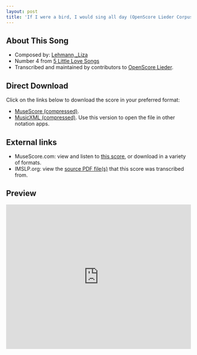 ```yaml
---
layout: post
title: 'If I were a bird, I would sing all day (OpenScore Lieder Corpus)'
---
```


## About This Song

- Composed by: [Lehmann,_Liza](https://fourscoreandmore.org/openscore/lieder/Lehmann,_Liza)
- Number 4 from [5 Little Love Songs](https://fourscoreandmore.org/openscore/lieder/Lehmann,_Liza/5_Little_Love_Songs)
- Transcribed and maintained by contributors to [OpenScore Lieder].

[OpenScore Lieder]: https://musescore.com/openscore-lieder-corpus

## Direct Download

Click on the links below to download the score in your preferred format:
- [MuseScore (compressed)](https://github.com/openscore/lieder/blob/main/scores/Lehmann,_Liza/5_Little_Love_Songs/4_If_I_were_a_bird,_I_would_sing_all_day/lc6209607.mscz?raw=true).
- [MusicXML (compressed)](https://github.com/openscore/lieder/blob/main/scores/Lehmann,_Liza/5_Little_Love_Songs/4_If_I_were_a_bird,_I_would_sing_all_day/lc6209607.mxl?raw=true). Use this version to open the file in other notation apps.

## External links

- MuseScore.com: view and listen to [this score][MuseScore], or download in a variety of formats.
- IMSLP.org: view the [source PDF file(s)][IMSLP] that this score was transcribed from.

[MuseScore]: https://musescore.com/score/6209607
[IMSLP]: https://imslp.org/wiki/Special:ReverseLookup/172611

## Preview

<iframe width="100%" height="394" src="https://musescore.com/openscore-lieder-corpus/scores/6209607/embed" frameborder="0" allowfullscreen allow="autoplay; fullscreen"></iframe>
